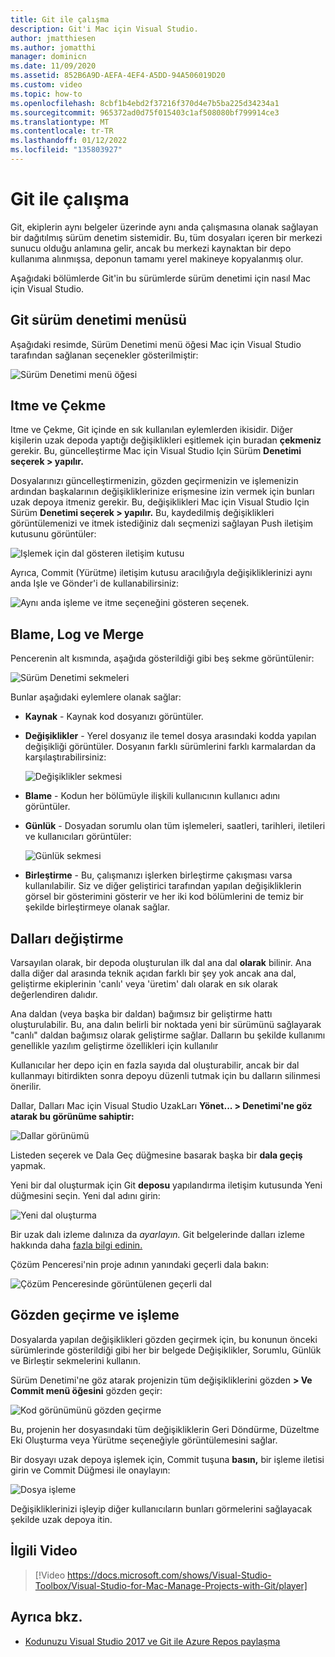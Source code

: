 ```yaml
---
title: Git ile çalışma
description: Git'i Mac için Visual Studio.
author: jmatthiesen
ms.author: jomatthi
manager: dominicn
ms.date: 11/09/2020
ms.assetid: 852B6A9D-AEFA-4EF4-A5DD-94A506019D20
ms.custom: video
ms.topic: how-to
ms.openlocfilehash: 8cbf1b4ebd2f37216f370d4e7b5ba225d34234a1
ms.sourcegitcommit: 965372ad0d75f015403c1af508080bf799914ce3
ms.translationtype: MT
ms.contentlocale: tr-TR
ms.lasthandoff: 01/12/2022
ms.locfileid: "135803927"
---
```

# <a name="working-with-git"></a>Git ile çalışma

Git, ekiplerin aynı belgeler üzerinde aynı anda çalışmasına olanak sağlayan bir dağıtılmış sürüm denetim sistemidir. Bu, tüm dosyaları içeren bir merkezi sunucu olduğu anlamına gelir, ancak bu merkezi kaynaktan bir depo kullanıma alınmışsa, deponun tamamı yerel makineye kopyalanmış olur.

Aşağıdaki bölümlerde Git'in bu sürümlerde sürüm denetimi için nasıl Mac için Visual Studio.

## <a name="git-version-control-menu"></a>Git sürüm denetimi menüsü

Aşağıdaki resimde, Sürüm Denetimi menü öğesi Mac için Visual Studio tarafından sağlanan seçenekler gösterilmiştir:

![Sürüm Denetimi menü öğesi](media/version-control-gitVersionControlMenu.png)

## <a name="push-and-pull"></a>Itme ve Çekme

Itme ve Çekme, Git içinde en sık kullanılan eylemlerden ikisidir. Diğer kişilerin uzak depoda yaptığı değişiklikleri eşitlemek için buradan **çekmeniz** gerekir. Bu, güncelleştirme Mac için Visual Studio Için Sürüm **Denetimi seçerek > yapılır.**

Dosyalarınızı güncelleştirmenizin, gözden geçirmenizin ve işlemenizin  ardından başkalarının değişikliklerinize erişmesine izin vermek için bunları uzak depoya itmeniz gerekir. Bu, değişiklikleri Mac için Visual Studio Için Sürüm **Denetimi seçerek > yapılır.** Bu, kaydedilmiş değişiklikleri görüntülemenizi ve itmek istediğiniz dalı seçmenizi sağlayan Push iletişim kutusunu görüntüler:

![Işlemek için dal gösteren iletişim kutusu](media/version-control-gitPush.png)

Ayrıca, Commit (Yürütme) iletişim kutusu aracılığıyla değişikliklerinizi aynı anda Işle ve Gönder'i de kullanabilirsiniz:

![Aynı anda işleme ve itme seçeneğini gösteren seçenek.](media/version-control-commitPush.png)

## <a name="blame-log-and-merge"></a>Blame, Log ve Merge

Pencerenin alt kısmında, aşağıda gösterildiği gibi beş sekme görüntülenir:

![Sürüm Denetimi sekmeleri](media/version-control-gitTabs.png)

Bunlar aşağıdaki eylemlere olanak sağlar:

* **Kaynak** - Kaynak kod dosyanızı görüntüler.
* **Değişiklikler** - Yerel dosyanız ile temel dosya arasındaki kodda yapılan değişikliği görüntüler. Dosyanın farklı sürümlerini farklı karmalardan da karşılaştırabilirsiniz:

    ![Değişiklikler sekmesi](media/version-control-gitChange.png)

* **Blame** - Kodun her bölümüyle ilişkili kullanıcının kullanıcı adını görüntüler.
* **Günlük** - Dosyadan sorumlu olan tüm işlemeleri, saatleri, tarihleri, iletileri ve kullanıcıları görüntüler:

    ![Günlük sekmesi](media/version-control-gitLog.png)

* **Birleştirme** - Bu, çalışmanızı işlerken birleştirme çakışması varsa kullanılabilir. Siz ve diğer geliştirici tarafından yapılan değişikliklerin görsel bir gösterimini gösterir ve her iki kod bölümlerini de temiz bir şekilde birleştirmeye olanak sağlar.

## <a name="switching-branches"></a>Dalları değiştirme

Varsayılan olarak, bir depoda oluşturulan ilk dal ana dal **olarak** bilinir. Ana dalla diğer dal arasında teknik açıdan farklı bir şey yok ancak ana dal, geliştirme ekiplerinin 'canlı' veya 'üretim' dalı olarak en sık olarak değerlendiren dalıdır.

Ana daldan (veya başka bir daldan) bağımsız bir geliştirme hattı oluşturulabilir. Bu, ana dalın belirli bir noktada yeni bir sürümünü sağlayarak "canlı" daldan bağımsız olarak geliştirme sağlar. Dalların bu şekilde kullanımı genellikle yazılım geliştirme özellikleri için kullanılır

Kullanıcılar her depo için en fazla sayıda dal oluşturabilir, ancak bir dal kullanmayı bitirdikten sonra depoyu düzenli tutmak için bu dalların silinmesi önerilir.

Dallar, Dalları Mac için Visual Studio UzakLarı **Yönet... > Denetimi'ne göz atarak bu görünüme sahiptir:**

![Dallar görünümü](media/version-control-gitBranch2.png)

Listeden seçerek ve Dala Geç düğmesine basarak başka bir **dala geçiş** yapmak.

Yeni bir dal oluşturmak için Git **deposu** yapılandırma iletişim kutusunda Yeni düğmesini seçin. Yeni dal adını girin:

![Yeni dal oluşturma](media/version-control-gitBranch.png)

Bir uzak dalı izleme dalınıza da _ayarlayın._ Git belgelerinde dalları izleme hakkında daha [fazla bilgi edinin.](https://git-scm.com/book/en/v2/Git-Branching-Remote-Branches#Tracking-Branches)

Çözüm Penceresi'nin proje adının yanındaki geçerli dala bakın:

 ![Çözüm Penceresinde görüntülenen geçerli dal](media/version-control-gitBranchName.png)

## <a name="reviewing-and-committing"></a>Gözden geçirme ve işleme

Dosyalarda yapılan değişiklikleri gözden geçirmek için, bu konunun önceki sürümlerinde gösterildiği gibi her bir belgede Değişiklikler, Sorumlu, Günlük ve Birleştir sekmelerini kullanın.

Sürüm Denetimi'ne göz atarak projenizin tüm değişikliklerini gözden **> Ve Commit menü öğesini** gözden geçir:

![Kod görünümünü gözden geçirme](media/version-control-gitReviewCommit.png)

Bu, projenin her dosyasındaki tüm değişikliklerin Geri Döndürme, Düzeltme Eki Oluşturma veya Yürütme seçeneğiyle görüntülemesini sağlar.

Bir dosyayı uzak depoya işlemek için, Commit tuşuna **basın,** bir işleme iletisi girin ve Commit Düğmesi ile onaylayın:

![Dosya işleme](media/version-control-gitCommit.png)

Değişikliklerinizi işleyip diğer kullanıcıların bunları görmelerini sağlayacak şekilde uzak depoya itin.

## <a name="related-video"></a>İlgili Video

> [!Video https://docs.microsoft.com/shows/Visual-Studio-Toolbox/Visual-Studio-for-Mac-Manage-Projects-with-Git/player]

## <a name="see-also"></a>Ayrıca bkz.

* [Kodunuzu Visual Studio 2017 ve Git ile Azure Repos paylaşma](/azure/devops/repos/git/share-your-code-in-git-vs-2017)
